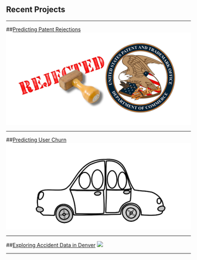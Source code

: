 ## Recent Projects

---

##[Predicting Patent Rejections](https://johnherr.github.io/Predicting-Rejections-to-Patent-Claims-Under-101/)
<img src="images/patent_reject.png?raw=true"/>

---
##[Predicting User Churn](https://johnherr.github.io/predicting_churn/)
<img src="images/rideshare.png?raw=true"/>

---
##[Exploring Accident Data in Denver](https://johnherr.github.io/Traffic-Accidents-in-Denver/)
<img src="images/heat_map.gif?raw=true"/>

---
